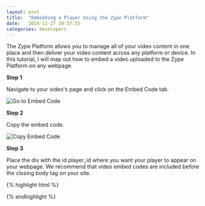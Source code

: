 ```yaml
---
layout: post
title:  "Embedding a Player Using the Zype Platform"
date:   2014-11-27 10:37:55
categories: developers
---
```


The Zype Platform allows you to manage all of your video content in one place and
then deliver your video content across any platform or device. In this tutorial, I
will map out how to embed a video uploaded to the Zype Platform on any webpage.

**Step 1**

Navigate to your video's page and click on the Embed Code tab.

![Go to Embed Code](http://i.imgur.com/kvfYeCS.png)


**Step 2**

Copy the embed code.

![Copy Embed Code](http://i.imgur.com/yJLyMCp.png)

**Step 3**

Place the div with the id player_id where you want your player to appear on your webpage.
We recommend that video embed codes are included before the closing body tag on your site.

{% highlight html %}

<div id='player_id'></div>

<script type="text/javascript" src="https://api.zype.com/player.js"></script>
<script type="text/javascript">
zype.player_key ="3EytE8rlvjELg7sVXINIcA";
zype.play("#player_id", "5477416869702d6d03150000", { autoplay: true });
</script>

{% endhighlight %}
